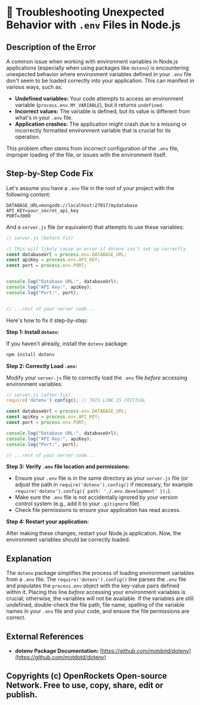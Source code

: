 # 🐞 Troubleshooting Unexpected Behavior with `.env` Files in Node.js


## Description of the Error

A common issue when working with environment variables in Node.js applications (especially when using packages like `dotenv`) is encountering unexpected behavior where environment variables defined in your `.env` file don't seem to be loaded correctly into your application.  This can manifest in various ways, such as:

* **Undefined variables:**  Your code attempts to access an environment variable (`process.env.MY_VARIABLE`), but it returns `undefined`.
* **Incorrect values:** The variable is defined, but its value is different from what's in your `.env` file.
* **Application crashes:** The application might crash due to a missing or incorrectly formatted environment variable that is crucial for its operation.

This problem often stems from incorrect configuration of the `.env` file, improper loading of the file, or issues with the environment itself.


## Step-by-Step Code Fix

Let's assume you have a `.env` file in the root of your project with the following content:

```.env
DATABASE_URL=mongodb://localhost:27017/mydatabase
API_KEY=your_secret_api_key
PORT=3000
```

And a `server.js` file (or equivalent) that attempts to use these variables:


```javascript
// server.js (before fix)

// This will likely cause an error if dotenv isn't set up correctly
const databaseUrl = process.env.DATABASE_URL;
const apiKey = process.env.API_KEY;
const port = process.env.PORT;


console.log("Database URL:", databaseUrl);
console.log("API Key:", apiKey);
console.log("Port:", port);


// ...rest of your server code...
```

Here's how to fix it step-by-step:

**Step 1: Install `dotenv`:**

If you haven't already, install the `dotenv` package:

```bash
npm install dotenv
```

**Step 2:  Correctly Load `.env`:**

Modify your `server.js` file to correctly load the `.env` file *before* accessing environment variables:

```javascript
// server.js (after fix)
require('dotenv').config(); // THIS LINE IS CRITICAL

const databaseUrl = process.env.DATABASE_URL;
const apiKey = process.env.API_KEY;
const port = process.env.PORT;

console.log("Database URL:", databaseUrl);
console.log("API Key:", apiKey);
console.log("Port:", port);

// ...rest of your server code...
```


**Step 3: Verify `.env` file location and permissions:**

* Ensure your `.env` file is in the same directory as your `server.js` file (or adjust the path in `require('dotenv').config()` if necessary, for example `require('dotenv').config({ path: './.env.development' });`).
*  Make sure the `.env` file is not accidentally ignored by your version control system (e.g., add it to your `.gitignore` file).
* Check file permissions to ensure your application has read access.


**Step 4:  Restart your application:**

After making these changes, restart your Node.js application. Now, the environment variables should be correctly loaded.


## Explanation

The `dotenv` package simplifies the process of loading environment variables from a `.env` file.  The `require('dotenv').config()` line parses the `.env` file and populates the `process.env` object with the key-value pairs defined within it.  Placing this line *before* accessing your environment variables is crucial; otherwise, the variables will not be available.  If the variables are still undefined, double-check the file path, file name, spelling of the variable names in your `.env` file and your code, and ensure the file permissions are correct.


## External References

* **dotenv Package Documentation:** [https://github.com/motdotd/dotenv](https://github.com/motdotd/dotenv)


## Copyrights (c) OpenRockets Open-source Network. Free to use, copy, share, edit or publish.

